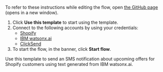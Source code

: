 To refer to these instructions while editing the flow, open [the GitHub page](https://github.com/ot4i/app-connect-templates/blob/main/resources/markdown/Send%20an%20SMS%20notification%20about%20upcoming%20offers%20for%20Shopify%20customers%20using%20text%20from%20IBM%20watsonx%20ai_instructions.md) (opens in a new window).

1. Click **Use this template** to start using the template.
2. Connect to the following accounts by using your credentials:
   - [Shopify](https://www.ibm.com/docs/en/app-connect/saas?topic=apps-shopify)
   - [IBM watsonx.ai](https://www.ibm.com/docs/en/app-connect/saas?topic=apps-watsonxai)
   - [ClickSend]([https://www.ibm.com/docs/en/app-connect/saas?topic=apps-clicksend)
3. To start the flow, in the banner, click **Start flow**.


Use this template to send an SMS notification about upcoming offers for Shopify customers using text generated from IBM watsonx.ai.
